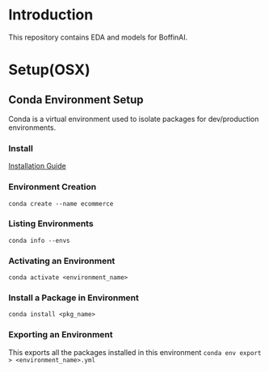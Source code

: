 # Introduction

This repository contains EDA and models for BoffinAI.


# Setup(OSX)

## Conda Environment Setup
Conda is a virtual environment used to isolate packages for dev/production
environments. 

### Install
[Installation Guide](https://docs.conda.io/projects/conda/en/latest/user-guide/install/index.html)

### Environment Creation
`conda create --name ecommerce`

### Listing Environments
`conda info --envs`

### Activating an Environment
`conda activate <environment_name>`

### Install a Package in Environment
`conda install <pkg_name>`

### Exporting an Environment
This exports all the packages installed in this environment
`conda env export > <environment_name>.yml`
